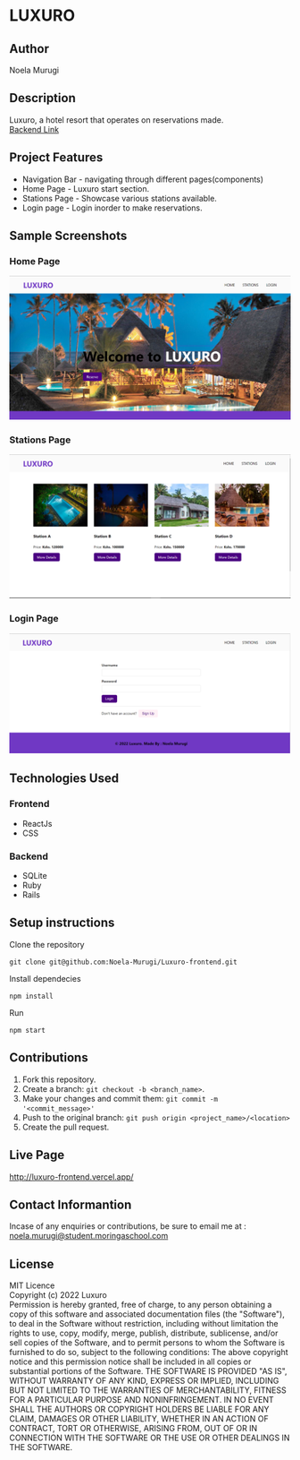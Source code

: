 # LUXURO
## Author
Noela Murugi<br>

## Description
Luxuro, a hotel resort that operates on reservations made.
<br>
[Backend Link](https://github.com/Noela-Murugi/Luxuro)

## Project Features

* Navigation Bar - navigating through different pages(components)
* Home Page - Luxuro start section.
* Stations Page - Showcase various stations available.
* Login page - Login inorder to make reservations.

## Sample Screenshots
### Home Page

![home.png](https://github.com/Noela-Murugi/Luxuro-frontend/blob/main/home.png)

### Stations Page

![stations.png](https://github.com/Noela-Murugi/Luxuro-frontend/blob/main/stations.png)

### Login Page

![login.png](https://github.com/Noela-Murugi/Luxuro-frontend/blob/main/login.png)

## Technologies Used

### Frontend
+ ReactJs<br>
+ CSS<br>

### Backend
+ SQLite<br>
+ Ruby<br>
+ Rails<br>

## Setup instructions
Clone the repository
```
git clone git@github.com:Noela-Murugi/Luxuro-frontend.git
```

Install dependecies

```
npm install
```
Run
```
npm start
````

## Contributions

1. Fork this repository.
2. Create a branch: `git checkout -b <branch_name>`.
3. Make your changes and commit them: `git commit -m '<commit_message>'`
4. Push to the original branch: `git push origin <project_name>/<location>`
5. Create the pull request.

## Live Page
http://luxuro-frontend.vercel.app/

## Contact Informantion
Incase of any enquiries or contributions, be sure to email me at :
noela.murugi@student.moringaschool.com


## License
MIT Licence<br>
Copyright (c) 2022 Luxuro<br>
Permission is hereby granted, free of charge, to any person obtaining a copy
of this software and associated documentation files (the "Software"), to deal
in the Software without restriction, including without limitation the rights
to use, copy, modify, merge, publish, distribute, sublicense, and/or sell
copies of the Software, and to permit persons to whom the Software is
furnished to do so, subject to the following conditions:
The above copyright notice and this permission notice shall be included in all
copies or substantial portions of the Software.
THE SOFTWARE IS PROVIDED "AS IS", WITHOUT WARRANTY OF ANY KIND, EXPRESS OR
IMPLIED, INCLUDING BUT NOT LIMITED TO THE WARRANTIES OF MERCHANTABILITY,
FITNESS FOR A PARTICULAR PURPOSE AND NONINFRINGEMENT. IN NO EVENT SHALL THE
AUTHORS OR COPYRIGHT HOLDERS BE LIABLE FOR ANY CLAIM, DAMAGES OR OTHER
LIABILITY, WHETHER IN AN ACTION OF CONTRACT, TORT OR OTHERWISE, ARISING FROM,
OUT OF OR IN CONNECTION WITH THE SOFTWARE OR THE USE OR OTHER DEALINGS IN THE
SOFTWARE.
